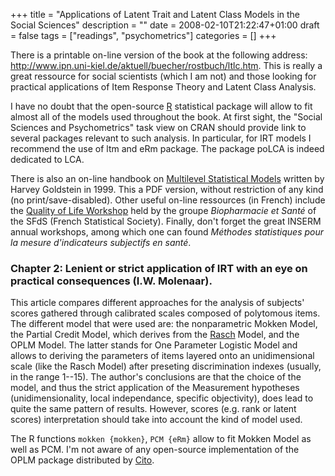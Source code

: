 +++
title = "Applications of Latent Trait and Latent Class Models in the Social Sciences"
description = ""
date = 2008-02-10T21:22:47+01:00
draft = false
tags = ["readings", "psychometrics"]
categories = []
+++

There is a printable on-line version of the book at the following address: <http://www.ipn.uni-kiel.de/aktuell/buecher/rostbuch/ltlc.htm>. This is really a great ressource for social scientists (which I am not) and those looking for practical applications of Item Response Theory and Latent Class Analysis.

I have no doubt that the open-source [R][R] statistical package will allow to fit almost all of the models used throughout the book. At first sight, the "Social Sciences and Psychometrics" task view on CRAN should provide link to several packages relevant to such analysis. In particular, for IRT models I recommend the use of ltm and eRm package. The package poLCA is indeed dedicated to LCA.

There is also an on-line handbook on [Multilevel Statistical Models][Multilevel Statistical Models] written by Harvey Goldstein in 1999. This a PDF version, without restriction of any kind (no print/save-disabled). Other useful on-line ressources (in French) include the [Quality of Life Workshop][Quality of Life Workshop] held by the groupe *Biopharmacie et Santé* of the SFdS (French Statistical Society). Finally, don't forget the great INSERM annual workshops, among which one can found *Méthodes statistiques pour la mesure d'indicateurs subjectifs en santé*.

### Chapter 2: Lenient or strict application of IRT with an eye on practical consequences (I.W. Molenaar).

This article compares different approaches for the analysis of subjects' scores gathered through calibrated scales composed of polytomous items. The different model that were used are: the nonparametric Mokken Model, the Partial Credit Model, which derives from the [Rasch][Rasch] Model, and the OPLM Model. The latter stands for One Parameter Logistic Model and allows to deriving the parameters of items layered onto an unidimensional scale (like the Rasch Model) after preseting discrimination indexes (usually, in the range 1--15). The author's conclusions are that the choice of the model, and thus the strict application of the Measurement hypotheses (unidimensionality, local independance, specific objectivity), does lead to quite the same pattern of results. However, scores (e.g. rank or latent scores) interpretation should take into account the kind of model used.

The R functions `mokken {mokken}`, `PCM {eRm}` allow to fit Mokken Model as well as PCM. I'm not aware of any open-source implementation of the OPLM package distributed by [Cito][Cito].


[R]: http://www.cran.r-project.org/ "R"
[Multilevel Statistical Models]: http://www.soziologie.uni-halle.de/langer/multilevel/books/goldstein.pdf "MSM"
[Quality of Life Workshop]: http://pagesperso-orange.fr/european-seminar-survival-qol/QoL-SFdS/ "Quality of Life Workshop"
[Rasch]: http://en.wikipedia.org/wiki/Rasch_model "Rasch"
[Cito]: http://www.cito.nl "Cito"